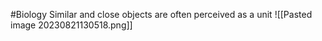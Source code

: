 #Biology 
Similar and close objects are often perceived as a unit
![[Pasted image 20230821130518.png]]